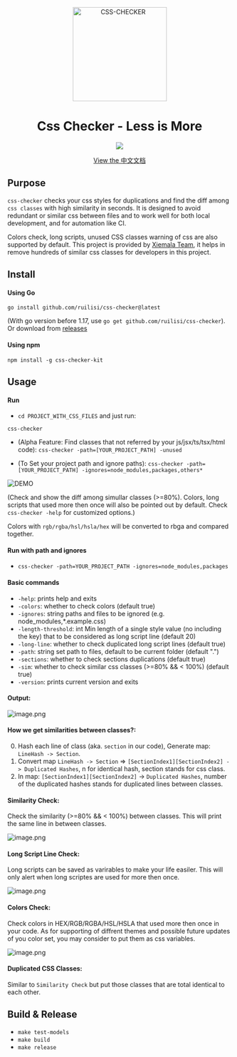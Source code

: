 <p align="center">
  <a href="https://ruilisi.com/">
    <img alt="CSS-CHECKER" src="https://assets.ruilisi.com/cgULF9oHro3e1kSHXTfZYA==" width="211"/>
  </a>
</p>
<h1 align="center">Css Checker - Less is More</h1>
<p align="center">
  <a href="https://drone.ruilisi.com/ruilisi/css-checker" title="Build Status">
    <img src="https://drone.ruilisi.com/api/badges/ruilisi/css-checker/status.svg?ref=refs/heads/master">
  </a>
</p>
<p align="center">
  <a href="README-zh_CN.md">View the 中文文档</a>
</p>

## Purpose
`css-checker` checks your css styles for duplications and find the diff among `css classes` with high similarity in seconds. It is designed to avoid redundant or similar css between files and to work well for both local development, and for automation like CI.

Colors check, long scripts, unused CSS classes warning of css are also supported by default. This project is provided by [Xiemala Team](`https://xiemala.com`), it helps in remove hundreds of similar css classes for developers in this project.

## Install

#### Using Go
```
go install github.com/ruilisi/css-checker@latest
```

(With go version before 1.17, use `go get github.com/ruilisi/css-checker`). Or download from [releases](https://github.com/ruilisi/css-checker/releases)

#### Using npm
```
npm install -g css-checker-kit
```

## Usage

#### Run

- `cd PROJECT_WITH_CSS_FILES` and just run:

```
css-checker
```

- (Alpha Feature: Find classes that not referred by your js/jsx/ts/tsx/html code): `css-checker -path=[YOUR_PROJECT_PATH] -unused`

- (To Set your project path and ignore paths): `css-checker -path=[YOUR_PROJECT_PATH] -ignores=node_modules,packages,others*`

![DEMO](https://assets.ruilisi.com/css-checker-demo.gif)

(Check and show the diff among simullar classes (>=80%). Colors, long scripts that used more then once will also be pointed out by default. Check `css-checker -help` for customized options.)

Colors with `rgb/rgba/hsl/hsla/hex` will be converted to rbga and compared together.

#### Run with path and ignores

- `css-checker -path=YOUR_PROJECT_PATH -ignores=node_modules,packages`

#### Basic commands

- `-help`: prints help and exits
- `-colors`: whether to check colors (default true)
- `-ignores`: string paths and files to be ignored (e.g. node_modules,\*.example.css)
- `-length-threshold`: int Min length of a single style value (no including the key) that to be considered as long script line (default 20)
- `-long-line`: whether to check duplicated long script lines (default true)
- `-path`: string set path to files, default to be current folder (default ".")
- `-sections`: whether to check sections duplications (default true)
- `-sim`: whether to check similar css classes (>=80% && < 100%) (default true)
- `-version`: prints current version and exits

#### Output:

![image.png](https://assets.ruilisi.com/t=yDNXWrmyg+V6mUzCAG7A==)

#### How we get similarities between classes?:

0. Hash each line of class (aka. `section` in our code), Generate map: `LineHash -> Section`.
1. Convert map `LineHash -> Section` => `[SectionIndex1][SectionIndex2] -> Duplicated Hashes`, n for identical hash, section stands for css class.
2. In map: `[SectionIndex1][SectionIndex2]` -> `Duplicated Hashes`, number of the duplicated hashes stands for duplicated lines between classes.

#### Similarity Check:

Check the similarity (>=80% && < 100%) between classes. This will print the same line in between classes.

![image.png](https://assets.ruilisi.com/bzljM=P4Mz+dmtHKNvdHtg==)

#### Long Script Line Check:

Long scripts can be saved as varirables to make your life easiler. This will only alert when long scriptes are used for more then once.

![image.png](https://assets.ruilisi.com/5bdqZTuLTzJCaGSynA7+2w==)

#### Colors Check:

Check colors in HEX/RGB/RGBA/HSL/HSLA that used more then once in your code. As for supporting of diffrent themes and possible future updates of you color set, you may consider to put them as css variables.

![image.png](https://assets.ruilisi.com/iqmnGQHwglb+pxE3kr3L1Q==)

#### Duplicated CSS Classes:

Similar to `Similarity Check` but put those classes that are total identical to each other.

## Build & Release

- `make test-models`
- `make build`
- `make release`
